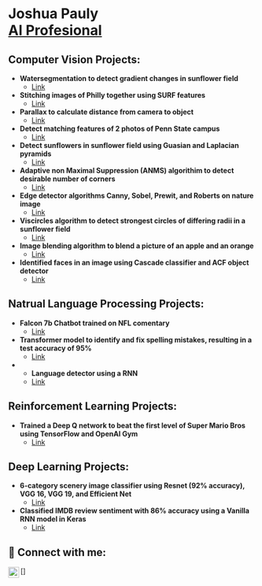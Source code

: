 <h1>Joshua Pauly <br/> <a href="https://www.linkedin.com/in/joshua-pauly//">AI Profesional</a>

<h2> Computer Vision Projects:</h2>

- <b>Watersegmentation to detect gradient changes in sunflower field</b>
  - [Link](https://github.com/Joshua-Pauly/Watershed-Segmentation)
- <b>Stitching images of Philly together using SURF features</b>
  - [Link](https://github.com/Joshua-Pauly/Image-Stitching)
- <b>Parallax to calculate distance from camera to object</b>
  - [Link](https://github.com/Joshua-Pauly/Parallax)
- <b>Detect matching features of 2 photos of Penn State campus</b>
  - [Link](https://github.com/Joshua-Pauly/Under-Construction)
- <b>Detect sunflowers in sunflower field using Guasian and Laplacian pyramids</b>
  - [Link](https://github.com/Joshua-Pauly/Under-Construction)
- <b>Adaptive non Maximal Suppression (ANMS) algorithim to detect desirable number of corners</b>
  - [Link](https://github.com/Joshua-Pauly/Under-Construction)
- <b>Edge detector algorithms Canny, Sobel, Prewit, and Roberts on nature image</b>
  - [Link](https://github.com/Joshua-Pauly/Under-Construction)
- <b>Viscircles algorithm to detect strongest circles of differing radii in a sunflower field</b>
  - [Link](https://github.com/Joshua-Pauly/Under-Construction)
- <b>Image blending algorithm to blend a picture of an apple and an orange</b>
  - [Link](https://github.com/Joshua-Pauly/Under-Construction)
- <b>Identified faces in an image using Cascade classifier and ACF object detector</b>
  - [Link](https://github.com/Joshua-Pauly/Identifying-Faces)

<h2> Natrual Language Processing Projects:</h2>

- <b>Falcon 7b Chatbot trained on NFL comentary</b>
  - [Link](https://github.com/Joshua-Pauly/Under-Construction)
- <b>Transformer model to identify and fix spelling mistakes, resulting in a test accuracy of  95%</b>
  - [Link](https://github.com/Joshua-Pauly/Under-Construction)
- - <b>Language detector using a RNN</b>
  - [Link](https://github.com/Joshua-Pauly/Under-Construction)

<h2> Reinforcement Learning Projects:</h2>

- <b>Trained a Deep Q network to beat the first level of Super Mario Bros using TensorFlow and OpenAI Gym</b>
  - [Link](https://github.com/Joshua-Pauly/Mario-DQN)

<h2> Deep Learning Projects:</h2>

- <b>6-category scenery image classifier using Resnet (92% accuracy), VGG 16, VGG 19, and Efficient Net</b>
  - [Link](https://github.com/Joshua-Pauly/Under-Construction)
- <b>Classified IMDB review sentiment with 86% accuracy using a Vanilla RNN model in Keras</b>
  - [Link](https://github.com/Joshua-Pauly/Under-Construction)

  
<h2> 🤳 Connect with me:</h2>

[<img align="left" alt="Joshuapauly | LinkedIn" width="22px" src="https://cdn.jsdelivr.net/npm/simple-icons@v3/icons/linkedin.svg" />]


